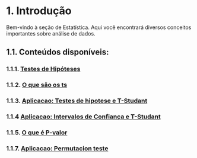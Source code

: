 # 1. Introdução

Bem-vindo à seção de Estatística. Aqui você encontrará diversos conceitos importantes sobre análise de dados.

## 1.1. Conteúdos disponíveis:

### 1.1.1. [**Testes de Hipóteses**](./1.1_testes_de_hipoteses/1.1.1_Teste_Hipoteses.md)
### 1.1.2. [**O que são os ts**](./1.1_testes_de_hipoteses/1.1.2_O_que_sao_os_ts.md)
### 1.1.3. [**Aplicacao: Testes de hipotese e T-Studant**](./1.1_testes_de_hipoteses/1.1.3_Aplicacao_teste_hipotese.ipynb)
### 1.1.4  [**Aplicacao: Intervalos de Confiança e T-Studant**](./1.1_testes_de_hipoteses/1.1.4_Aplicacao_intervalos_de_confianca.ipynb)
### 1.1.5. [**O que é P-valor**](./1.1_testes_de_hipoteses/1.1.5_O_que_e_p_valor.md)
### 1.1.7. [**Aplicacao: Permutacion teste**](./1.1_testes_de_hipoteses/1.1.6_Aplicacao_Permutacion_test.ipynb)

